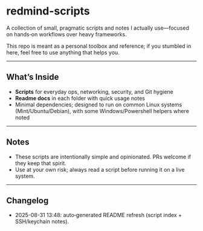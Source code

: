 # redmind-scripts

A collection of small, pragmatic scripts and notes I actually use—focused on hands‑on workflows over heavy frameworks. 

This repo is meant as a personal toolbox and reference; if you stumbled in here, feel free to use anything that helps you.

---

## What’s Inside

- **Scripts** for everyday ops, networking, security, and Git hygiene
- **Readme docs** in each folder with quick usage notes
- Minimal dependencies; designed to run on common Linux systems (Mint/Ubuntu/Debian), with some Windows/Powershell helpers where noted

---

## Notes

- These scripts are intentionally simple and opinionated. PRs welcome if they keep that spirit.
- Use at your own risk; always read a script before running it on a live system.

---

## Changelog

- 2025-08-31 13:48: auto‑generated README refresh (script index + SSH/keychain notes).
